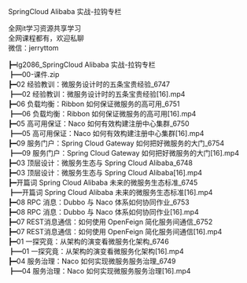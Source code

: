 SpringCloud Alibaba 实战-拉钩专栏

全网it学习资源共享学习<br>全网课程都有，欢迎私聊<br>微信：jerryttom<br>

┣━lg2086_SpringCloud Alibaba 实战-拉钩专栏<br> ┣━00-课件.zip<br> ┣━02 经验教训：微服务设计时的五条宝贵经验_6747<br> ┣━02 经验教训：微服务设计时的五条宝贵经验[16].mp4<br> ┣━06 负载均衡：Ribbon 如何保证微服务的高可用_6751<br> ┣━06 负载均衡：Ribbon 如何保证微服务的高可用[16].mp4<br> ┣━05 高可用保证：Naco 如何有效构建注册中心集群_6750<br> ┣━05 高可用保证：Naco 如何有效构建注册中心集群[16].mp4<br> ┣━09 服务门户：Spring Cloud Gateway 如何把好微服务的大门_6754<br> ┣━09 服务门户：Spring Cloud Gateway 如何把好微服务的大门[16].mp4<br> ┣━03 顶层设计：微服务生态与 Spring Cloud Alibaba_6748<br> ┣━03 顶层设计：微服务生态与 Spring Cloud Alibaba[16].mp4<br> ┣━开篇词 Spring Cloud Alibaba 未来的微服务生态标准_6745<br> ┣━开篇词 Spring Cloud Alibaba 未来的微服务生态标准[16].mp4<br> ┣━08 RPC 消息：Dubbo 与 Naco 体系如何协同作业_6753<br> ┣━08 RPC 消息：Dubbo 与 Naco 体系如何协同作业[16].mp4<br> ┣━07 REST消息通信：如何使用 OpenFeign 简化服务间通信_6752<br> ┣━07 REST消息通信：如何使用 OpenFeign 简化服务间通信[16].mp4<br> ┣━01 一探究竟：从架构的演变看微服务化架构_6746<br> ┣━01 一探究竟：从架构的演变看微服务化架构[16].mp4<br> ┣━04 服务治理：Naco 如何实现微服务服务治理_6749<br> ┣━04 服务治理：Naco 如何实现微服务服务治理[16].mp4